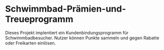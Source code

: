 # Schwimmbad-Prämien-und-Treueprogramm
Dieses Projekt implentiert ein Kundenbindungsprogramm für Schwimmbadbesucher. Nutzer können Punkte sammeln und gegen Rabatte oder Freikarten einlösen.

